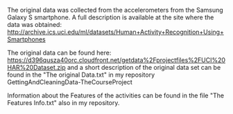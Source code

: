 The original data was collected from the accelerometers from the Samsung Galaxy S smartphone. 
A full description is available at the site where the data was obtained:
http://archive.ics.uci.edu/ml/datasets/Human+Activity+Recognition+Using+Smartphones

The original data can be found here:
https://d396qusza40orc.cloudfront.net/getdata%2Fprojectfiles%2FUCI%20HAR%20Dataset.zip 
and a short description of the original data set can be found in the "The original Data.txt"
in my repository GettingAndCleaningData-TheCourseProject

Information about the Features of the activities can be found in the file "The Features Info.txt"
also in my repository.

